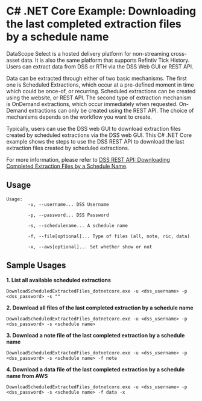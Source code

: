# C# .NET Core Example: Downloading the last completed extraction files by a schedule name

DataScope Select is a hosted delivery platform for non-streaming cross-asset data. It is also the same platform that supports Refintiv Tick History. Users can extract data from DSS or RTH via the DSS Web GUI or REST API.

Data can be extracted through either of two basic mechanisms. The first one is Scheduled Extractions, which occur at a pre-defined moment in time which could be once-of, or recurring. Scheduled extractions can be created using the website, or REST API. The second type of extraction mechanism is OnDemand extractions, which occur immediately when requested. On-Demand extractions can only be created using the REST API. The choice of mechanisms depends on the workflow you want to create.

Typically, users can use the DSS web GUI to download extraction files created by scheduled extractions via the DSS web GUI. This C# .NET Core example shows the steps to use the DSS REST API to download the last extraction files created by scheduled extractions.

For more information, please refer to [DSS REST API: Downloading Completed Extraction Files by a Schedule Name](https://developers.refinitiv.com/en/article-catalog/article/dss-rest-api--downloading-completed-extraction-files-by-a-schedu).

## Usage

```
Usage:
        -u, --username... DSS Username

        -p, --password... DSS Password

        -s, --schedulename... A schedule name

        -f, --file[optional]... Type of files (all, note, ric, data)

        -x, --aws[optional]... Set whether show or not
```

## Sample Usages

**1. List all available scheduled extractions**

```
DownloadScheduledExtractedFiles_dotnetcore.exe -u <dss_username> -p <dss_password> -s ""
```

**2. Download all files of the last completed extraction by a schedule name**

```
DownloadScheduledExtractedFiles_dotnetcore.exe -u <dss_username> -p <dss_password> -s <schedule name>
```
**3. Download a note file of the last completed extraction by a schedule name**

```
DownloadScheduledExtractedFiles_dotnetcore.exe -u <dss_username> -p <dss_password> -s <schedule name> -f note
```

**4. Download a data file of the last completed extraction by a schedule name from AWS**

```
DownloadScheduledExtractedFiles_dotnetcore.exe -u <dss_username> -p <dss_password> -s <schedule name> -f data -x
```
